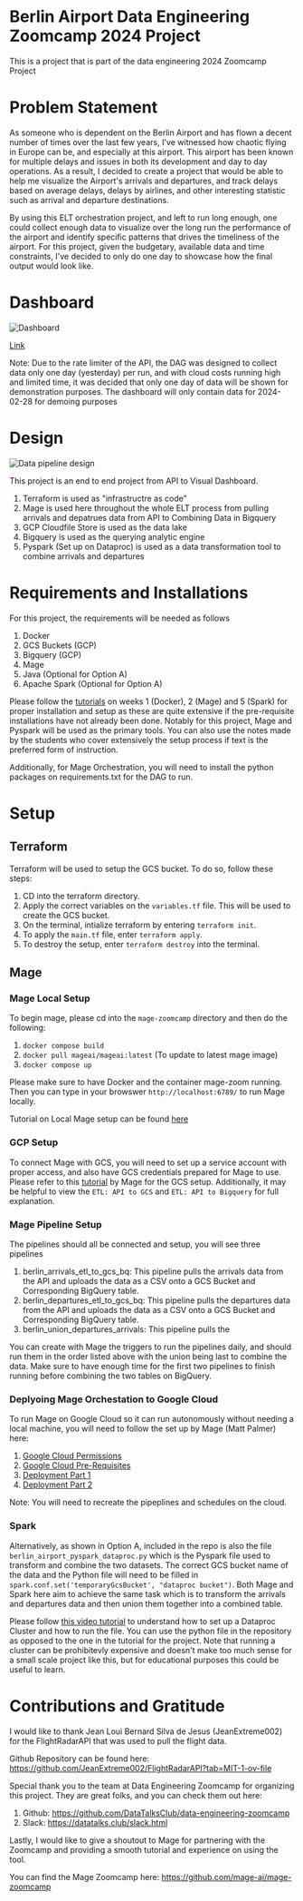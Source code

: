 # Berlin Airport Data Engineering Zoomcamp 2024 Project 

This is a project that is part of the data engineering 2024 Zoomcamp Project


# Problem Statement

As someone who is dependent on the Berlin Airport and has flown a decent number of times over the last few years, I've witnessed how chaotic flying in Europe can be, and especially at this airport. This airport has been known for multiple delays and issues in both its development
and day to day operations. As a result, I decided to create a project that would be able to help me visualize the Airport's arrivals and departures, and track delays based on average delays, delays by airlines, and other interesting statistic such as arrival and departure destinations. 

By using this ELT orchestration project, and left to run long enough, one could collect enough data to visualize over the long run the performance of the airport and identify specific patterns that drives the timeliness of the airport. For this project, given the budgetary, available data and time constraints, I've decided to only do one day to showcase how the final output would look like. 


# Dashboard
![Dashboard](https://github.com/paddelcourt/berlin_airport_datapipeline_project/blob/main/looker_image_example.jpg)

[Link](https://lookerstudio.google.com/reporting/d7836225-a780-4303-91ee-855ddbca4f5a)

Note: Due to the rate limiter of the API, the DAG was designed to collect data only one day (yesterday) per run, and with cloud costs running high and limited time,
it was decided that only one day of data will be shown for demonstration purposes. The dashboard will only contain data for 2024-02-28 for demoing purposes

# Design
![Data pipeline design](https://github.com/paddelcourt/berlin_airport_datapipeline_project/blob/main/data_architecture.jpeg)

This project is an end to end project from API to Visual Dashboard. 
1. Terraform is used as "infrastructre as code"
2. Mage is used here throughout the whole ELT process from pulling arrivals and depatrues data from API to Combining Data in Bigquery
3. GCP Cloudfile Store is used as the data lake
4. Bigquery is used as the querying analytic engine
5. Pyspark (Set up on Dataproc) is used as a data transformation tool to combine arrivals and departures 


# Requirements and Installations 
For this project, the requirements will be needed as follows

1. Docker
2. GCS Buckets (GCP)
3. Bigquery (GCP)
4. Mage 
5. Java (Optional for Option A)
6. Apache Spark (Optional for Option A)

Please follow the [tutorials](https://github.com/DataTalksClub/data-engineering-zoomcamp) on weeks 1 (Docker), 2 (Mage) and 5 (Spark) for proper installation and setup as these are quite extensive if the pre-requisite installations have not already been done. Notably for this project, Mage and Pyspark will be used as the primary tools. You can also use the notes made by the students who cover extensively the setup process if text is the preferred form of instruction. 

Additionally, for Mage Orchestration, you will need to install the python packages on requirements.txt for the DAG to run. 


# Setup

## Terraform

Terraform will be used to setup the GCS bucket. To do so, follow these steps:
1. CD into the terraform directory.
2. Apply the correct variables on the `variables.tf` file. This will be used to create the GCS bucket. 
3. On the terminal, intialize terraform by entering `terraform init`.
4. To apply the `main.tf` file, enter `terraform apply`.
5. To destroy the setup, enter `terraform destroy` into the terminal. 

## Mage

### Mage Local Setup

To begin mage, please cd into the `mage-zoomcamp` directory and then do the following:
1. `docker compose build`
2. `docker pull mageai/mageai:latest` (To update to latest mage image)
3. `docker compose up`

Please make sure to have Docker and the container mage-zoom running. Then you can type in your browswer `http://localhost:6789/` to run Mage locally.

Tutorial on Local Mage setup can be found [here](https://www.youtube.com/watch?v=tNiV7Wp08XE&ab_channel=Mage)

### GCP Setup

To connect Mage with GCS, you will need to set up a service account with proper access, and also have GCS credentials prepared for Mage to use. 
Please refer to this [tutorial](https://www.youtube.com/watch?v=00LP360iYvE&list=PL_ItKjYd0DsggZs-aPVsZMkJOOGeHaXge&index=8&ab_channel=Mage) by Mage for the GCS setup. 
Additionally, it may be helpful to view the `ETL: API to GCS` and `ETL: API to Bigquery` for full explanation. 


### Mage Pipeline Setup

The pipelines should all be connected and setup, you will see three pipelines

1. berlin_arrivals_etl_to_gcs_bq: This pipeline pulls the arrivals data from the API and uploads the data as a CSV onto a GCS Bucket and Corresponding BigQuery table.
2. berlin_departures_etl_to_gcs_bq: This pipeline pulls the departures data from the API and uploads the data as a CSV onto a GCS Bucket and Corresponding BigQuery table.
3. berlin_union_departures_arrivals: This pipeline pulls the


You can create with Mage the triggers to run the pipelines daily, and should run them in the order listed above with the union being last to combine the data. Make sure to have enough time for the first two pipelines to finish running before combining the two tables on BigQuery. 


### Deplyoing Mage Orchestation to Google Cloud

To run Mage on Google Cloud so it can run autonomously without needing a local machine, you will need to follow the set up by Mage (Matt Palmer) here:

1. [Google Cloud Permissions](https://www.youtube.com/watch?v=O_H7DCmq2rA&list=PL_ItKjYd0DsggZs-aPVsZMkJOOGeHaXge&index=14&ab_channel=Mage)
2. [Google Cloud Pre-Requisites](https://www.youtube.com/watch?v=zAwAX5sxqsg&list=PL_ItKjYd0DsggZs-aPVsZMkJOOGeHaXge&index=13&ab_channel=Mage)
3. [Deployment Part 1](https://www.youtube.com/watch?v=9A872B5hb_0&list=PL_ItKjYd0DsggZs-aPVsZMkJOOGeHaXge&index=15&ab_channel=Mage)
4. [Deployment Part 2](https://www.youtube.com/watch?v=0YExsb2HgLI&list=PL_ItKjYd0DsggZs-aPVsZMkJOOGeHaXge&index=16&ab_channel=Mage)

Note: You will need to recreate the pipeplines and schedules on the cloud. 

### Spark

Alternatively, as shown in Option A, included in the repo is also the file   `berlin_airport_pyspark_dataproc.py` which is the Pyspark file used to transform and combine the two datasets. The correct GCS bucket name of the data and the Python file will need to be filled in `spark.conf.set('temporaryGcsBucket', "dataproc bucket")`. Both Mage and Spark here aim to achieve the same task which is to transform the arrivals and departures data and then union them together into a combined table. 


Please follow [this video tutorial](https://www.youtube.com/watch?v=osAiAYahvh8&list=PL3MmuxUbc_hJed7dXYoJw8DoCuVHhGEQb&index=66&ab_channel=DataTalksClub%E2%AC%9B) to understand how to set up a Dataproc Cluster and how to run the file. You can use the python file in the repository as opposed to the one in the tutorial for the project. Note that running a cluster can be prohibitevly expensive and doesn't make too much sense for a small scale project like this, but for educational purposes this could be useful to learn. 


# Contributions and Gratitude 

I would like to thank Jean Loui Bernard Silva de Jesus (JeanExtreme002) for the FlightRadarAPI that was used to pull the flight data. 

Github Repository can be found here: https://github.com/JeanExtreme002/FlightRadarAPI?tab=MIT-1-ov-file

Special thank you to the team at Data Engineering Zoomcamp for organizing this project. They are great folks, and you can check them out here:

1. Github: https://github.com/DataTalksClub/data-engineering-zoomcamp
2. Slack: https://datatalks.club/slack.html

Lastly, I would like to give a shoutout to Mage for partnering with the Zoomcamp and providing a smooth tutorial and experience on using the tool. 

You can find the Mage Zoomcamp here:
https://github.com/mage-ai/mage-zoomcamp

